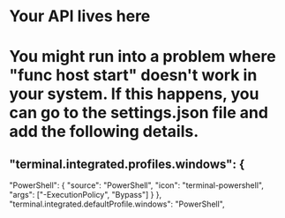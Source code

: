 # Your API lives here

# You might run into a problem where "func host start" doesn't work in your system. If this happens, you can go to the settings.json file and add the following details.

## "terminal.integrated.profiles.windows": {

"PowerShell": {
"source": "PowerShell",
"icon": "terminal-powershell",
"args": ["-ExecutionPolicy", "Bypass"]
}
},
"terminal.integrated.defaultProfile.windows": "PowerShell",

##
